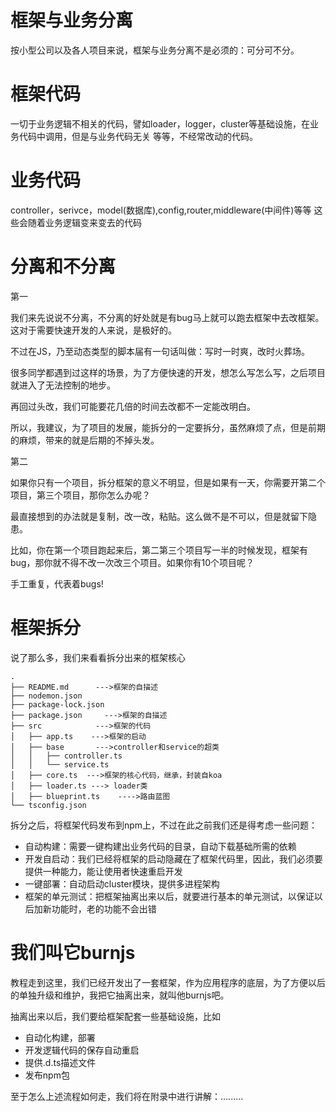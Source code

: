框架与业务分离
======
按小型公司以及各人项目来说，框架与业务分离不是必须的：可分可不分。


框架代码
====
一切于业务逻辑不相关的代码，譬如loader，logger，cluster等基础设施，在业务代码中调用，但是与业务代码无关
等等，不经常改动的代码。

业务代码
===
controller，serivce，model(数据库),config,router,middleware(中间件)等等
这些会随着业务逻辑变来变去的代码


分离和不分离
====

第一

我们来先说说不分离，不分离的好处就是有bug马上就可以跑去框架中去改框架。
这对于需要快速开发的人来说，是极好的。

不过在JS，乃至动态类型的脚本届有一句话叫做：写时一时爽，改时火葬场。

很多同学都遇到过这样的场景，为了方便快速的开发，想怎么写怎么写，之后项目就进入了无法控制的地步。

再回过头改，我们可能要花几倍的时间去改都不一定能改明白。

所以，我建议，为了项目的发展，能拆分的一定要拆分，虽然麻烦了点，但是前期的麻烦，带来的就是后期的不掉头发。

第二

如果你只有一个项目，拆分框架的意义不明显，但是如果有一天，你需要开第二个项目，第三个项目，那你怎么办呢？

最直接想到的办法就是复制，改一改，粘贴。这么做不是不可以，但是就留下隐患。

比如，你在第一个项目跑起来后，第二第三个项目写一半的时候发现，框架有bug，那你就不得不改一次改三个项目。如果你有10个项目呢？

手工重复，代表着bugs!


框架拆分
====
说了那么多，我们来看看拆分出来的框架核心


```
.
├── README.md      --->框架的自描述
├── nodemon.json  
├── package-lock.json
├── package.json     --->框架的自描述
├── src            --->框架的代码
│   ├── app.ts    --->框架的启动
│   ├── base       --->controller和service的超类
│   │   ├── controller.ts
│   │   └── service.ts
│   ├── core.ts  --->框架的核心代码，继承，封装自koa
│   ├── loader.ts ---> loader类
│   ├── blueprint.ts    ---->路由蓝图
└── tsconfig.json
```

拆分之后，将框架代码发布到npm上，不过在此之前我们还是得考虑一些问题：

- 自动构建：需要一键构建出业务代码的目录，自动下载基础所需的依赖
- 开发自启动：我们已经将框架的启动隐藏在了框架代码里，因此，我们必须要提供一种能力，能让使用者快速重启开发
- 一键部署：自动启动cluster模块，提供多进程架构
- 框架的单元测试：把框架抽离出来以后，就要进行基本的单元测试，以保证以后加新功能时，老的功能不会出错




我们叫它burnjs
=====
教程走到这里，我们已经开发出了一套框架，作为应用程序的底层，为了方便以后的单独升级和维护，我把它抽离出来，就叫他burnjs吧。

抽离出来以后，我们要给框架配套一些基础设施，比如
- 自动化构建，部署
- 开发逻辑代码的保存自动重启
- 提供.d.ts描述文件
- 发布npm包

至于怎么上述流程如何走，我们将在附录中进行讲解：.........


